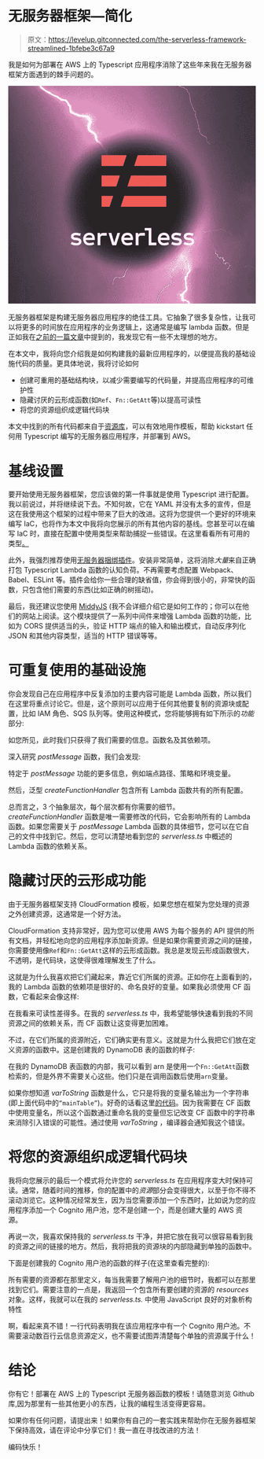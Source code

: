# 无服务器框架—简化

> 原文：<https://levelup.gitconnected.com/the-serverless-framework-streamlined-1bfebe3c67a9>

我是如何为部署在 AWS 上的 Typescript 应用程序消除了这些年来我在无服务器框架方面遇到的棘手问题的。

![](img/8a60adae519ae3708cc01755971c67a6.png)

无服务器框架是构建无服务器应用程序的绝佳工具。它抽象了很多复杂性，让我可以将更多的时间放在应用程序的业务逻辑上，这通常是编写 lambda 函数。但是正如我在[之前的一篇文章](/my-journey-with-pulumi-and-the-serverless-framework-2b1398ee581a)中提到的，我发现它有一些不太理想的地方。

在本文中，我将向您介绍我是如何构建我的最新应用程序的，以便提高我的基础设施代码的质量。更具体地说，我将讨论如何

*   创建可重用的基础结构块，以减少需要编写的代码量，并提高应用程序的可维护性
*   隐藏讨厌的云形成函数(如`Ref`、`Fn::GetAtt`等)以提高可读性
*   将您的资源组织成逻辑代码块

本文中找到的所有代码都来自于[资源库](https://github.com/louislatreille/serverlessStreamlined)，可以有效地用作模板，帮助 kickstart 任何用 Typescript 编写的无服务器应用程序，并部署到 AWS。

# 基线设置

要开始使用无服务器框架，您应该做的第一件事就是使用 Typescript 进行配置。我以前说过，并将继续说下去。不知何故，它在 YAML 并没有太多的宣传，但是这在我使用这个框架的过程中带来了巨大的改进。这将为您提供一个更好的环境来编写 IaC，也将作为本文中我将向您展示的所有其他内容的基线。您甚至可以在编写 IaC 时，直接在配置中使用类型来帮助捕捉一些错误。在这里看看所有可用的类型[。](https://github.com/serverless/typescript/blob/master/index.d.ts)

此外，我强烈推荐使用[无服务器捆绑插件](https://github.com/AnomalyInnovations/serverless-bundle)。安装非常简单，这将消除*大量*来自正确打包 Typescript Lambda 函数的认知负荷。不再需要考虑配置 Webpack、Babel、ESLint 等。插件会给你一些合理的缺省值，你会得到很小的，非常快的函数，只包含他们需要的东西(比如正确的树摇动)。

最后，我还建议您使用 [MiddyJS](https://middy.js.org/) (我不会详细介绍它是如何工作的；你可以在他们的网站上阅读。这个模块提供了一系列中间件来增强 Lambda 函数的功能，比如为 CORS 提供适当的头，验证 HTTP 端点的输入和输出模式，自动反序列化 JSON 和其他内容类型，适当的 HTTP 错误等等。

# 可重复使用的基础设施

你会发现自己在应用程序中反复添加的主要内容可能是 Lambda 函数，所以我们在这里将重点讨论它。但是，这个原则可以应用于任何其他要复制的资源块或配置，比如 IAM 角色、SQS 队列等。使用这种模式，您将能够拥有如下所示的*功能*部分:

如您所见，此时我们只获得了我们需要的信息。函数名及其依赖项。

深入研究 *postMessage* 函数，我们会发现:

特定于 *postMessage* 功能的更多信息，例如端点路径、策略和环境变量。

然后，泛型 *createFunctionHandler* 包含所有 Lambda 函数共有的所有配置。

总而言之，3 个抽象层次，每个层次都有你需要的细节。 *createFunctionHandler* 函数是唯一需要修改的代码，它会影响所有的 Lambda 函数。如果您需要关于 *postMessage* Lambda 函数的具体细节，您可以在它自己的文件中找到它。然后，您可以清楚地看到您的 *serverless.ts* 中概述的 Lambda 函数的依赖关系。

# 隐藏讨厌的云形成功能

由于无服务器框架支持 CloudFormation 模板，如果您想在框架为您处理的资源之外创建资源，这通常是一个好方法。

CloudFormation 支持非常好，因为您可以使用 AWS 为每个服务的 API 提供的所有文档，并轻松地向您的应用程序添加新资源。但是如果你需要资源之间的链接，你需要使用像`Ref`和`Fn::GetAtt`这样的云形成函数。我总是发现云形成函数很大，不透明，是代码块，这使得很难理解发生了什么。

这就是为什么我喜欢把它们藏起来，靠近它们所属的资源。正如你在上面看到的，我的 Lambda 函数的依赖项是很好的、命名良好的变量。如果我必须使用 CF 函数，它看起来会像这样:

在我看来可读性差得多。在我的 *serverless.ts* 中，我希望能够快速看到我的不同资源之间的依赖关系，而 CF 函数让这变得更加困难。

不过，在它们所属的资源附近，它们确实更有意义。这就是为什么我把它们放在定义资源的函数中。这是创建我的 DynamoDB 表的函数的样子:

在我的 DynamoDB 表函数的内部，我可以看到 arn 是使用一个`Fn::GetAtt`函数检索的，但是外界不需要关心这些。他们只是在调用函数后使用`arn`变量。

如果你想知道 *varToString* 函数是什么，它只是将我的变量名输出为一个字符串(即上面代码中的`“mainTable”`)。好奇的话看这里[的代码](https://github.com/louislatreille/serverlessStreamlined/blob/92f7d59d697c0a9404ea6e2e1e929fa9154ecd39/resources/utilities.ts#L3)。因为我需要在 CF 函数中使用变量名，所以这个函数通过重命名我的变量但忘记改变 CF 函数中的字符串来消除引入错误的可能性。通过使用 *varToString* ，编译器会通知我这个错误。

# 将您的资源组织成逻辑代码块

我将向您展示的最后一个模式将允许您的 *serverless.ts* 在应用程序变大时保持可读。通常，随着时间的推移，你的配置中的*资源*部分会变得很大，以至于你不得不滚动浏览它。这种情况经常发生，因为当您需要添加一个东西时，比如说为您的应用程序添加一个 Cognito 用户池，您不是创建一个，而是创建大量的 AWS 资源。

再说一次，我喜欢保持我的 *serverless.ts* 干净，并把它放在我可以很容易看到我的资源之间的链接的地方。然后，我将把我的资源块的内部隐藏到单独的函数中。

下面是创建我的 Cognito 用户池的函数的样子(在这里查看完整的):

所有需要的资源都在那里定义，每当我需要了解用户池的细节时，我都可以在那里找到它们。需要注意的一点是，我返回一个包含所有要创建的资源的 *resources* 对象。这样，我就可以在我的 *serverless.ts.* 中使用 JavaScript 良好的对象析构特性

啊，看起来真不错！一行代码表明我在该应用程序中有一个 Cognito 用户池。不需要滚动数百行云信息资源定义，也不需要试图弄清楚每个单独的资源属于什么！

# 结论

你有它！部署在 AWS 上的 Typescript 无服务器函数的模板！请随意浏览 Github 库,因为那里有一些其他更小的东西，让我的编程生活变得更容易。

如果你有任何问题，请提出来！如果你有自己的一套实践来帮助你在无服务器框架下保持高效，请在评论中分享它们！我一直在寻找改进的方法！

编码快乐！